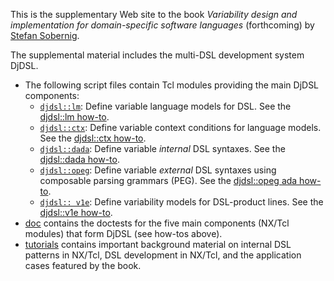 This is the supplementary Web site to the book *Variability design
and implementation for domain-specific software languages*
(forthcoming) by [Stefan Sobernig](http://nm.wu.ac.at/en/sobernig).

The supplemental material includes the multi-DSL development system DjDSL.

* The following script files contain Tcl modules providing the main
   DjDSL components:
    * [`djdsl::lm`](lm.tcl): Define variable language models
      for DSL. See the [djdsl::lm how-to](doc/lm.adoc).
    * [`djdsl::ctx`](ctx.tcl): Define variable context conditions for
      language models. See the [djdsl::ctx how-to](doc/ctx.adoc).
    * [`djdsl::dada`](dada.tcl): Define variable *internal*  DSL syntaxes. See the [djdsl::dada how-to](doc/dada.adoc).
	* [`djdsl::opeg`](opeg.tcl): Define variable *external* DSL
	  syntaxes using composable parsing grammars (PEG). See the
      [djdsl::opeg ada how-to](doc/opeg.adoc).
	* [`djdsl:: v1e`](v1e.tcl): Define variability models for
      DSL-product lines. See the [djdsl::v1e how-to](doc/v1e.adoc).
* [doc](doc/) contains the doctests for the five main components
  (NX/Tcl modules) that form DjDSL (see how-tos above).
* [tutorials](tutorials/) contains important background material on
    internal DSL patterns in NX/Tcl, DSL development in NX/Tcl, and
    the application cases featured by the book.


